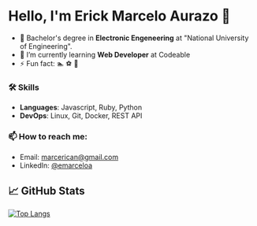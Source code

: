 # Hello, I'm Erick Marcelo Aurazo 👋

- 🔭 Bachelor's degree in **Electronic Engeneering** at "National University of Engineering". 
- 🌱 I’m currently learning **Web Developer** at Codeable
- ⚡ Fun fact: 🏊 ⚽ 🍕

### 🛠️ Skills 
- **Languages**:    Javascript, Ruby, Python
- **DevOps**:   Linux, Git, Docker, REST API

<!--
### 🌱 My latest projects
- [maximousblk/probot-nextjs-starter](https://github.com/maximousblk/probot-nextjs-starter) - Starter template to build GitHub Apps with Probot and NextJS.
- [maximousblk/gh-fire](https://github.com/maximousblk/gh-fire) - 🔥 Save Your Code in an Emergency
- [maximousblk/wave](https://github.com/maximousblk/wave) - Vanity Arweave Wallet Generator
- [maximousblk/dotfiles](https://github.com/maximousblk/dotfiles) - My dotfiles
- [maximousblk/status](https://github.com/maximousblk/status) - 📈 Uptime monitor and status page for Maximous Black, powered by @upptime
-->
### 📫 How to reach me:

- Email: [marcerican@gmail.com](mailto:marcerican@gmail.com)
- LinkedIn: [@emarceloa](https://www.linkedin.com/in/emarceloa/)

## &#x1f4c8; GitHub Stats

[![Top Langs](https://github-readme-stats.vercel.app/api/top-langs/?username=ErizoMA&layout=compact)](https://github.com/ErizoMA/github-readme-stats)

